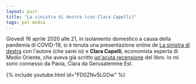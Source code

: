 ```yaml
---
layout: post
title: "La sinistra di destra (con Clara Capelli)"
tags: pol media
---
```

Giovedì 16 aprile 2020 alle 21, in isolamento domestico a causa della pandemia di COVID-19, si è tenuta una presentazione online de [La sinistra di destra](https://edizionialegre.it/product/la-sinistra-di-destra/) con l'autore (che sarei io) e **Clara Capelli**, economista esperta di Medio Oriente, che aveva già scritto [un'acuta recensione](https://www.qcodemag.it/indice/libri/la-sinistra-di-destra/) del libro. Io mi sono connesso da Pavia, Clara da Gerusalemme Est.

{% include youtube.html id="FD0ZNv5LGOw" %}